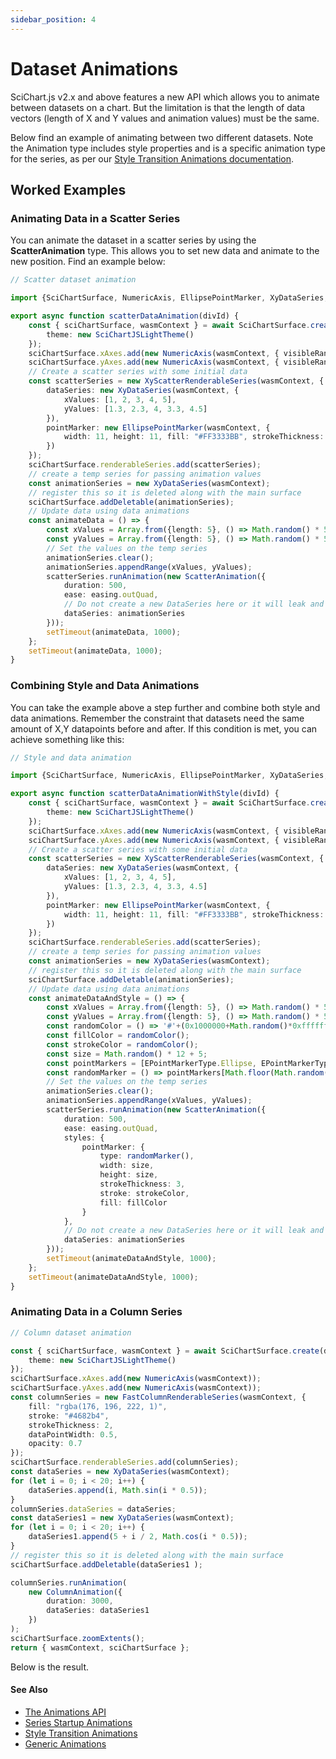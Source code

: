 ```yaml
---
sidebar_position: 4
---
```


# Dataset Animations

SciChart.js v2.x and above features a new API which allows you to animate between datasets on a chart. But the limitation is that the length of data vectors (length of X and Y values and animation values) must be the same.

Below find an example of animating between two different datasets. Note the Animation type includes style properties and is a specific animation type for the series, as per our [Style Transition Animations documentation](/2d-charts/animations-api/style-transition-animations).

## Worked Examples

### Animating Data in a Scatter Series

You can animate the dataset in a scatter series by using the **ScatterAnimation** type. This allows you to set new data and animate to the new position. Find an example below:

```ts
// Scatter dataset animation

import {SciChartSurface, NumericAxis, EllipsePointMarker, XyDataSeries, NumberRange, XyScatterRenderableSeries, SciChartJSLightTheme, ScatterAnimation, easing} from "scichart";

export async function scatterDataAnimation(divId) {
    const { sciChartSurface, wasmContext } = await SciChartSurface.create(divId, {
        theme: new SciChartJSLightTheme()
    });
    sciChartSurface.xAxes.add(new NumericAxis(wasmContext, { visibleRange: new NumberRange(0, 5) }));
    sciChartSurface.yAxes.add(new NumericAxis(wasmContext, { visibleRange: new NumberRange(0, 5) }));
    // Create a scatter series with some initial data
    const scatterSeries = new XyScatterRenderableSeries(wasmContext, {
        dataSeries: new XyDataSeries(wasmContext, {
            xValues: [1, 2, 3, 4, 5],
            yValues: [1.3, 2.3, 4, 3.3, 4.5]
        }),
        pointMarker: new EllipsePointMarker(wasmContext, {
            width: 11, height: 11, fill: "#FF3333BB", strokeThickness: 0
        })
    });
    sciChartSurface.renderableSeries.add(scatterSeries);
    // create a temp series for passing animation values
    const animationSeries = new XyDataSeries(wasmContext);
    // register this so it is deleted along with the main surface
    sciChartSurface.addDeletable(animationSeries);
    // Update data using data animations
    const animateData = () => {
        const xValues = Array.from({length: 5}, () => Math.random() * 5);
        const yValues = Array.from({length: 5}, () => Math.random() * 5);
        // Set the values on the temp series
        animationSeries.clear();
        animationSeries.appendRange(xValues, yValues);
        scatterSeries.runAnimation(new ScatterAnimation({
            duration: 500,
            ease: easing.outQuad,
            // Do not create a new DataSeries here or it will leak and eventually crash.
            dataSeries: animationSeries
        }));
        setTimeout(animateData, 1000);
    };
    setTimeout(animateData, 1000);
}
```

<CenteredImageWrapper
    src="/images/Animations-scatter-data-animation.gif"
/>

### Combining Style and Data Animations

You can take the example above a step further and combine both style and data animations. Remember the constraint that datasets need the same amount of X,Y datapoints before and after. If this condition is met, you can achieve something like this:

```ts
// Style and data animation

import {SciChartSurface, NumericAxis, EllipsePointMarker, XyDataSeries, NumberRange, XyScatterRenderableSeries, SciChartJSLightTheme, ScatterAnimation, easing, EPointMarkerType} from "scichart"

export async function scatterDataAnimationWithStyle(divId) {
    const { sciChartSurface, wasmContext } = await SciChartSurface.create(divId, {
        theme: new SciChartJSLightTheme()
    });
    sciChartSurface.xAxes.add(new NumericAxis(wasmContext, { visibleRange: new NumberRange(0, 5) }));
    sciChartSurface.yAxes.add(new NumericAxis(wasmContext, { visibleRange: new NumberRange(0, 5) }));
    // Create a scatter series with some initial data
    const scatterSeries = new XyScatterRenderableSeries(wasmContext, {
        dataSeries: new XyDataSeries(wasmContext, {
            xValues: [1, 2, 3, 4, 5],
            yValues: [1.3, 2.3, 4, 3.3, 4.5]
        }),
        pointMarker: new EllipsePointMarker(wasmContext, {
            width: 11, height: 11, fill: "#FF3333BB", strokeThickness: 0
        })
    });
    sciChartSurface.renderableSeries.add(scatterSeries);
    // create a temp series for passing animation values
    const animationSeries = new XyDataSeries(wasmContext);
    // register this so it is deleted along with the main surface
    sciChartSurface.addDeletable(animationSeries);
    // Update data using data animations
    const animateDataAndStyle = () => {
        const xValues = Array.from({length: 5}, () => Math.random() * 5);
        const yValues = Array.from({length: 5}, () => Math.random() * 5);
        const randomColor = () => '#'+(0x1000000+Math.random()*0xffffff).toString(16).substr(1,6);
        const fillColor = randomColor();
        const strokeColor = randomColor();
        const size = Math.random() * 12 + 5;
        const pointMarkers = [EPointMarkerType.Ellipse, EPointMarkerType.Triangle, EPointMarkerType.Square];
        const randomMarker = () => pointMarkers[Math.floor(Math.random() * 3)];
        // Set the values on the temp series
        animationSeries.clear();
        animationSeries.appendRange(xValues, yValues);
        scatterSeries.runAnimation(new ScatterAnimation({
            duration: 500,
            ease: easing.outQuad,
            styles: {
                pointMarker: {
                    type: randomMarker(),
                    width: size,
                    height: size,
                    strokeThickness: 3,
                    stroke: strokeColor,
                    fill: fillColor
                }
            },
            // Do not create a new DataSeries here or it will leak and eventually crash.
            dataSeries: animationSeries
        }));
        setTimeout(animateDataAndStyle, 1000);
    };
    setTimeout(animateDataAndStyle, 1000);
}
```

<CenteredImageWrapper
    src="/images/Animations-scatter-data-and-style-animation.gif"
/>

### Animating Data in a Column Series

```ts
// Column dataset animation

const { sciChartSurface, wasmContext } = await SciChartSurface.create(divElementId, {
    theme: new SciChartJSLightTheme()
});
sciChartSurface.xAxes.add(new NumericAxis(wasmContext));
sciChartSurface.yAxes.add(new NumericAxis(wasmContext));
const columnSeries = new FastColumnRenderableSeries(wasmContext, {
    fill: "rgba(176, 196, 222, 1)",
    stroke: "#4682b4",
    strokeThickness: 2,
    dataPointWidth: 0.5,
    opacity: 0.7
});
sciChartSurface.renderableSeries.add(columnSeries);
const dataSeries = new XyDataSeries(wasmContext);
for (let i = 0; i < 20; i++) {
    dataSeries.append(i, Math.sin(i * 0.5));
}
columnSeries.dataSeries = dataSeries;
const dataSeries1 = new XyDataSeries(wasmContext);
for (let i = 0; i < 20; i++) {
    dataSeries1.append(5 + i / 2, Math.cos(i * 0.5));
}
// register this so it is deleted along with the main surface
sciChartSurface.addDeletable(dataSeries1 );

columnSeries.runAnimation(
    new ColumnAnimation({
        duration: 3000,
        dataSeries: dataSeries1
    })
);
sciChartSurface.zoomExtents();
return { wasmContext, sciChartSurface };
```

Below is the result.

<CenteredImageWrapper 
    src="/images/Animations_Column_Data_Animation.gif"
/>

#### See Also

- [The Animations API](/2d-charts/animations-api/animations-api-overview)
- [Series Startup Animations](/2d-charts/animations-api/series-startup-animations)
- [Style Transition Animations](/2d-charts/animations-api/style-transition-animations)
- [Generic Animations](/2d-charts/animations-api/generic-animations)
